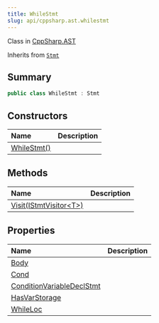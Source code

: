 ```yaml
---
title: WhileStmt
slug: api/cppsharp.ast.whilestmt
---
```

Class in [CppSharp.AST](/api/cppsharp/ast)

Inherits from [`Stmt`](/api/cppsharp/ast/stmt)

## Summary



```csharp
public class WhileStmt : Stmt
```

## Constructors

|Name|Description|
|:---|:---|
|[WhileStmt\(\)](/api/cppsharp/ast/whilestmt//ctor)||

## Methods

|Name|Description|
|:---|:---|
|[Visit\(IStmtVisitor\<T\>\)](/api/cppsharp/ast/whilestmt/visit)||

## Properties

|Name|Description|
|:---|:---|
|[Body](/api/cppsharp/ast/whilestmt/body)||
|[Cond](/api/cppsharp/ast/whilestmt/cond)||
|[ConditionVariableDeclStmt](/api/cppsharp/ast/whilestmt/conditionvariabledeclstmt)||
|[HasVarStorage](/api/cppsharp/ast/whilestmt/hasvarstorage)||
|[WhileLoc](/api/cppsharp/ast/whilestmt/whileloc)||

